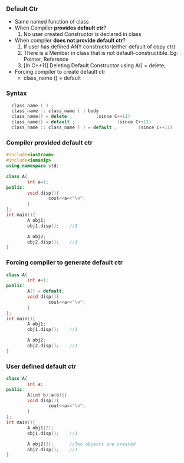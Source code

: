 ### Default Ctr
- Same named function of class
- When Compiler **provides default ctr**?
  1. No user created Constructor is declared in class
- When complier **does not provide default ctr**?
  1. If user has  defined ANY constructor(either default of copy ctr)
  2. There is a Member in class that is not default-constructible. Eg: Pointer, Reference    
  3. [In C++11] Deleting Default Constructor using A() = delete;
- Forcing compiler to create default ctr
  - class_name () = default

### Syntax
```c++
  class_name ( ) ;
  class_name :: class_name ( ) body
  class_name() = delete ;         (since C++11)
  class_name() = default ;                (since C++11)
  class_name :: class_name ( ) = default ;        (since C++11)
```

### Compiler provided default ctr
```c++
#include<iostream>
#include<iomanip>
using namespace std;

class A{
        int a=1;
public:
        void disp(){
                cout<<a<<"\n";
        }
};
int main(){
        A obj1; 
        obj1.disp();    //1

        A obj2; 
        obj2.disp();    //1
}
```

### Forcing compiler to generate default ctr
```c++
class A{
        int a=1;
public:
        A() = default;
        void disp(){
                cout<<a<<"\n";
        }
};
int main(){
        A obj1;
        obj1.disp();    //1

        A obj2;
        obj2.disp();    //1
}
```

### User defined default ctr
```c++
class A{
        int a;
public:
        A(int b):a(b){}
        void disp(){
                cout<<a<<"\n";
        }
};
int main(){
        A obj1(2);
        obj1.disp();    //1

        A obj2(3);      //Two objects are created
        obj2.disp();    //1
}
```
